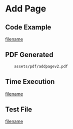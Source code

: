 # Add Page

## Code Example
[filename](../../assets/examples/addpage/v2/main.go  ':include :type=code')

## PDF Generated
```pdf
	assets/pdf/addpagev2.pdf
```

## Time Execution
[filename](../../assets/text/addpagev2.txt  ':include :type=code')

## Test File
[filename](https://raw.githubusercontent.com/johnfercher/maroto/v2/test/maroto/examples/addpage.json  ':include :type=code')